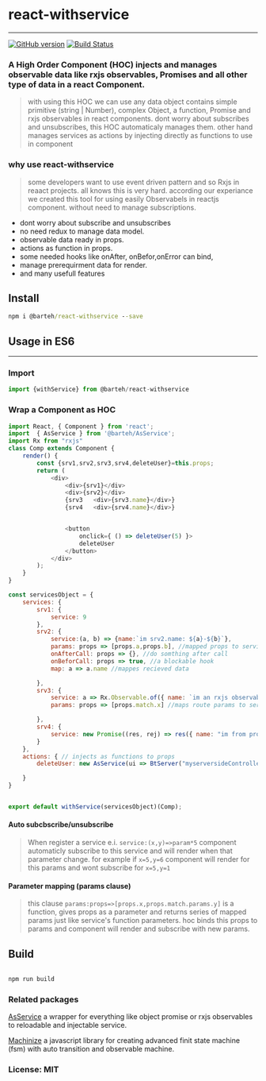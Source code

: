 # react-withservice

- - -

[![GitHub version](https://badge.fury.io/gh/barteh%2Freact-withservice.svg)](https://badge.fury.io/gh/barteh%2Freact-withservice) [![Build Status](https://travis-ci.org/barteh/react-withservice.svg?branch=master)](https://travis-ci.org/barteh/react-withservice)

### A High Order Component (HOC) injects and manages observable data like rxjs observables, Promises and all other type of data in a react Component.


> with using this HOC we can use any data object contains simple primitive (string | Number), complex Object, a function, Promise and rxjs observables in react components.
> dont worry about subscribes and unsubscribes, this HOC automaticaly manages them.
> other hand manages services as actions by injecting directly as functions to use in component


### why use react-withservice
> some developers want to use event driven pattern and so Rxjs in reaact projects. all knows this is very hard. according our experiance we created this tool for using easily Observabels in reactjs component. without need to manage subscriptions.
- dont worry about subscribe and unsubscribes
- no need redux to manage data model.
- observable data ready in props.
- actions as function in props.
- some needed hooks like onAfter, onBefor,onError can bind,
- manage prerequirment data for  render.
- and many usefull features



## Install

```cmd
npm i @barteh/react-withservice --save
```

## Usage in ES6

- - -

### Import

```js
import {withService} from @barteh/react-withservice

```

### Wrap a Component as HOC

```js
import React, { Component } from 'react';
import  { AsService } from '@barteh/AsService';
import Rx from "rxjs"
class Comp extends Component {
    render() {
        const {srv1,srv2,srv3,srv4,deleteUser}=this.props;
        return (
            <div>
                <div>{srv1}</div>
                <div>{srv2}</div>
                {srv3   <div>{srv3.name}</div>}
                {srv4   <div>{srv4.name}</div>}


                <button
                    onclick={ () => deleteUser(5) }>
                    deleteUser
                </button>
            </div>
        );
    }
}

const servicesObject = {
    services: {
        srv1: {
            service: 9
        },
        srv2: {
            service:(a, b) => {name:`im srv2.name: ${a}-${b}`},
            params: props => [props.a,props.b], //mapped props to service parameter
            onAfterCall: props => {}, //do somthing after call
            onBeforCall: props => true, //a blockable hook
            map: a => a.name //mappes recieved data

        },
        srv3: {
            service: a => Rx.Observable.of({ name: `im an rxjs observable:${a}` }),
            params: props => [props.match.x] //maps route params to service

        },
        srv4: {
            service: new Promise((res, rej) => res({ name: "im from promise" }))
        }
    },
    actions: { // injects as functions to props
        deleteUser: new AsService(ui => BtServer("myserversideController/deleteuser", { userid: ui }))

    }
}


export default withService(servicesObject)(Comp);

```

#### Auto subcbscribe/unsubscribe

> When register a service e.i. `service:(x,y)=>param*5` component automaticly subscribe to this service and will render when that parameter change. for example if `x=5,y=6`
component will render for this params and wont subscribe for `x=5,y=1`

#### Parameter mapping (params clause)

> this clause `params:props=>[props.x,props.match.params.y]` is a function, gives props as a parameter and returns series of mapped params just like service's function parameters. hoc binds this props to params and component will render and subscribe with new params.

## Build

```js

npm run build

```

### Related packages

[AsService](https://www.npmjs.com/package/@barteh/as-service) a wrapper for everything like object promise or rxjs observables to reloadable and injectable service.

[Machinize](https://www.npmjs.com/package/@barteh/machinize) a javascript library for creating advanced finit state machine (fsm) with auto transition and observable machine.

### License: MIT